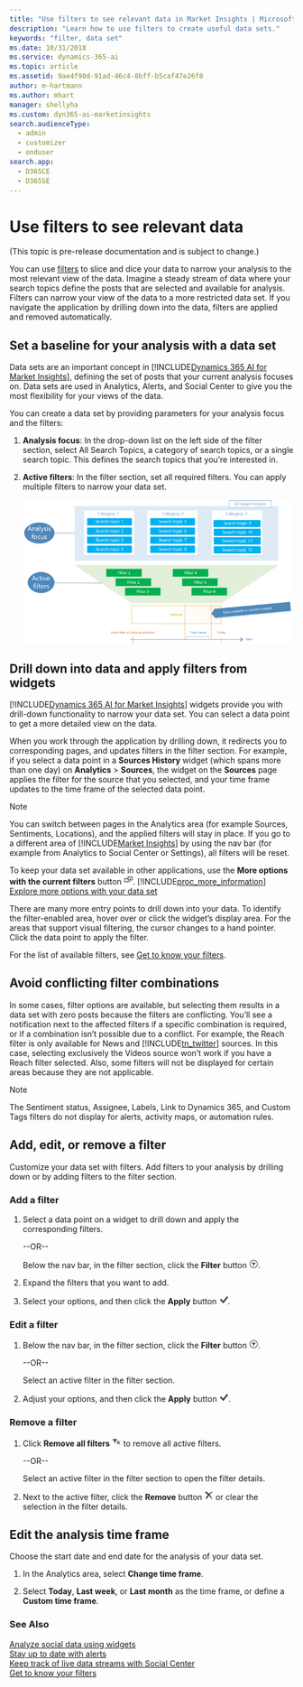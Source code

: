 ```yaml
---
title: "Use filters to see relevant data in Market Insights | Microsoft Docs"
description: "Learn how to use filters to create useful data sets."
keywords: "filter, data set"
ms.date: 10/31/2018
ms.service: dynamics-365-ai
ms.topic: article
ms.assetid: 9ae4f90d-91ad-46c4-8bff-b5caf47e26f8
author: m-hartmann
ms.author: mhart
manager: shellyha
ms.custom: dyn365-ai-marketinsights
search.audienceType: 
  - admin
  - customizer
  - enduser
search.app: 
  - D365CE
  - D365SE
---
```


# Use filters to see relevant data

(This topic is pre-release documentation and is subject to change.)

You can use [filters](understand-filters.md) to slice and dice your data to narrow your analysis to the most relevant view of the data. Imagine a steady stream of data where your search topics define the posts that are selected and available for analysis. Filters can narrow your view of the data to a more restricted data set. If you navigate the application by drilling down into the data, filters are applied and removed automatically.  
  
<a name="data_set"></a>   
## Set a baseline for your analysis with a data set  
 Data sets are an important concept in [!INCLUDE[Dynamics 365 AI for Market Insights](../includes/pn-market-insights-long.md)], defining the set of posts that your current analysis focuses on. Data sets are used in Analytics, Alerts, and Social Center to give you the most flexibility for your views of the data.  
  
 You can create a data set by providing parameters for your analysis focus and the filters:  
  
1. **Analysis focus**: In the drop-down list on the left side of the filter section, select All Search Topics, a category of search topics, or a single search topic. This defines the search topics that you’re interested in.  
  
2. **Active filters**: In the filter section, set all required filters. You can apply multiple filters to narrow your data set.  
  
   ![create data sets in social engagment](media/data-set-concept.png "Create data sets in Social Engagment")  
  
## Drill down into data and apply filters from widgets  
 [!INCLUDE[Dynamics 365 AI for Market Insights](../includes/pn-market-insights-long.md)] widgets provide you with drill-down functionality to narrow your data set. You can select a data point to get a more detailed view on the data.  
  
 When you work through the application by drilling down, it redirects you to corresponding pages, and updates filters in the filter section. For example, if you select a data point in a **Sources History** widget (which spans more than one day) on **Analytics** > **Sources**, the widget on the **Sources** page applies the filter for the source that you selected, and your time frame updates to the time frame of the selected data point.  
  
> [!NOTE]
>  You can switch between pages in the Analytics area (for example Sources, Sentiments, Locations), and the applied filters will stay in place. If you go to a different area of [!INCLUDE[Market Insights](../includes/pn-market-insights-short.md)] by using the nav bar (for example from Analytics to Social Center or Settings), all filters will be reset.  
> 
>  To keep your data set available in other applications, use the **More options with the current filters** button ![more options with current filters](media/more-options-with-current-filters-icon.png "More options with current filters"). [!INCLUDE[proc_more_information](../includes/proc-more-information.md)] [Explore more options with your data set](more-options-with-data-set.md)  
  
 There are many more entry points to drill down into your data. To identify the filter-enabled area, hover over or click the widget’s display area. For the areas that support visual filtering, the cursor changes to a hand pointer. Click the data point to apply the filter.

 For the list of available filters, see [Get to know your filters](understand-filters.md).
  
<a name="conflicting_filters"></a>   
## Avoid conflicting filter combinations  
 In some cases,  filter options are available, but  selecting them results in a data set with zero posts because the filters are conflicting. You’ll see a notification next to the affected filters if a specific combination is required, or if a combination isn’t possible due to a conflict. For example, the Reach filter is only available for News and [!INCLUDE[tn_twitter](../includes/tn-twitter.md)] sources. In this case, selecting exclusively the Videos source won’t work if you have a Reach filter selected. Also, some filters will not be displayed for certain areas because they are not applicable.  
  
> [!NOTE]
>  The Sentiment status, Assignee, Labels,  Link to Dynamics 365, and Custom Tags filters do not display for alerts, activity maps, or automation rules.  
  
## Add, edit, or remove a filter  
 Customize your data set with filters. Add filters to your analysis by drilling down or by adding filters to the filter section.  
  
### Add a filter  
  
1.  Select a data point on a widget to drill down and apply the corresponding filters.    
  
     --OR--  
  
     Below the nav bar, in the filter section, click the **Filter** button ![filter button](media/filters-icon.png "Filter button").  
  
2.  Expand the filters that you want to add.  
  
3.  Select your options, and then click the **Apply** button ![apply button](media/check-icon.png "Apply button").  
  
### Edit a filter  
  
1.  Below the nav bar, in the filter section, click the **Filter** button ![filter button](media/filters-icon.png "Filter button").  
  
     --OR--  
  
     Select an active filter in the filter section.  
  
2.  Adjust your options, and then click the **Apply** button ![apply button](media/check-icon.png "Apply button").  
  
### Remove a filter  
  
1.  Click **Remove all filters** ![remove all filters button](media/clear-filters-icon.png "Remove all filters button") to remove all active filters.  
  
     --OR--  
  
     Select an active filter in the filter section to open the filter details.  
  
2.  Next to the active filter, click the **Remove** button ![delete button](media/delete-icon.png "Delete button") or clear the selection in the filter details.  
  
## Edit the analysis time frame  
 Choose the start date and end date for the analysis of your data set.  
  
1.  In the Analytics area, select **Change time frame**.  
  
2.  Select **Today**, **Last week**, or **Last month** as the time frame, or define a **Custom time frame**.  
  
### See Also  
 [Analyze social data using widgets](analyze-social-data-using-widgets.md)   
 [Stay up to date with alerts](email-alerts.md)   
 [Keep track of live data streams with Social Center](social-center.md)  
 [Get to know your filters](understand-filters.md)
 
